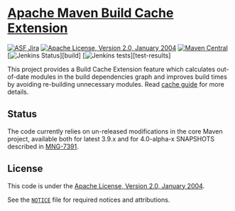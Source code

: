 <!---
 Licensed to the Apache Software Foundation (ASF) under one or more
 contributor license agreements.  See the NOTICE file distributed with
 this work for additional information regarding copyright ownership.
 The ASF licenses this file to You under the Apache License, Version 2.0
 (the "License"); you may not use this file except in compliance with
 the License.  You may obtain a copy of the License at

      http://www.apache.org/licenses/LICENSE-2.0

 Unless required by applicable law or agreed to in writing, software
 distributed under the License is distributed on an "AS IS" BASIS,
 WITHOUT WARRANTIES OR CONDITIONS OF ANY KIND, either express or implied.
 See the License for the specific language governing permissions and
 limitations under the License.
-->
[Apache Maven Build Cache Extension](https://maven.apache.org/extensions/maven-build-cache-extension/)
==================================

[![ASF Jira](https://img.shields.io/endpoint?url=https%3A%2F%2Fmaven.apache.org%2Fbadges%2Fasf_jira-MBUILDCACHE.json)][jira]
[![Apache License, Version 2.0, January 2004](https://img.shields.io/github/license/apache/maven.svg?label=License)][license]
[![Maven Central](https://img.shields.io/maven-central/v/org.apache.maven.extensions/maven-build-cache-extension.svg?label=Maven%20Central)](https://search.maven.org/artifact/org.apache.maven.extensions/maven-build-cache-extension)
[![Jenkins Status](https://img.shields.io/jenkins/s/https/ci-maven.apache.org/job/Maven/job/maven-box/job/maven-build-cache-extension/job/master.svg?)][build]
[![Jenkins tests](https://img.shields.io/jenkins/t/https/ci-maven.apache.org/job/Maven/job/maven-box/job/maven-build-cache-extension/job/master.svg?)][test-results]

This project provides a Build Cache Extension feature which calculates out-of-date modules in the build dependencies graph and improves build times by avoiding re-building unnecessary modules.
Read [cache guide](https://maven.apache.org/extensions/maven-build-cache-extension/index.html) for more details.

Status
--------
The code currently relies on un-released modifications in the core Maven project, available both for latest 3.9.x and for 4.0-alpha-x SNAPSHOTS described in [MNG-7391](https://issues.apache.org/jira/browse/MNG-7391).

License
-------
This code is under the [Apache License, Version 2.0, January 2004][license].

See the [`NOTICE`](./NOTICE) file for required notices and attributions.

[home]: https://maven.apache.org/extensions/maven-build-cache-extension/
[jira]: https://issues.apache.org/jira/projects/MBUILDCACHE/
[license]: https://www.apache.org/licenses/LICENSE-2.0
[build]: https://ci-maven.apache.org/job/Maven/job/maven-box/job/maven-build-cache-extension/job/master/
[test-results]: https://ci-maven.apache.org/job/Maven/job/maven-box/job/maven/job/maven-build-cache-extension/lastCompletedBuild/testReport/
[build-status]: https://img.shields.io/jenkins/s/https/ci-maven.apache.org/job/Maven/job/maven-box/job/maven-build-cache-extension/job/master.svg
[build-tests]: https://img.shields.io/jenkins/t/https/ci-maven.apache.org/job/Maven/job/maven-box/job/maven-build-cache-extension/job/master.svg
